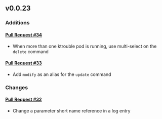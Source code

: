 ## v0.0.23

### Additions

#### [Pull Request #34](https://github.com/Maahsome/ktrouble/pull/34)

- When more than one ktrouble pod is running, use multi-select on the `delete` command

#### [Pull Request #33](https://github.com/Maahsome/ktrouble/pull/33)

- Add `modify` as an alias for the `update` command


### Changes

#### [Pull Request #32](https://github.com/Maahsome/ktrouble/pull/32)

- Change a parameter short name reference in a log entry


